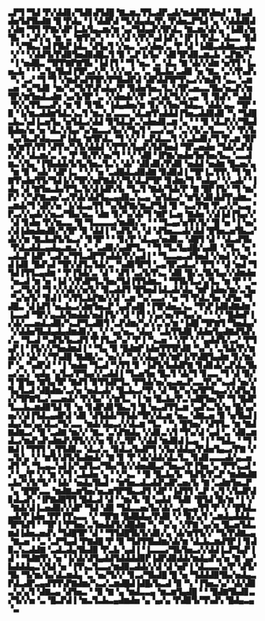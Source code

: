 ▃▛▜▝▜▟▝▛▞▟▟▊▞▜▟▊▟▜▟█▝▇▃▆▃▜▜▃▟▛▃▟▞▆▟▟▜▛▟▅▟▝▝▉▃▟▟▅▜▟▜▙▟▇▝█▝▛▟▄▝▐▝▟▟▛▟▝▜▞▟▄▟▄▜▚▝▛▟▅▃▛▜▟▝▄▝▞▟▟▟▉▟▞▟▆▝▜▜▝▛▇▞▟▛▐▃▙▜▄▃▆▞▆▝▄▞▜▟▄▟▚▜▛▟▃▝▇▃▆▞▟▞▄▝▐▟▊▞▆▜▙▝▝▃▛▞▄▝▆▝▃▝▇▜▚▞▚▝▝▝▞▟▝▞▛▞▚▟▐▟▚▝▐▛▐▝▛▟▃▝▟▃▃▝▉▟▝▝▞▜▙▃▚▟▐▜▙▛▐▟▃▝▟▜▄▜▝▞▅▃▝▃▞▟▅▞▃▝▛▝▟▝▐▟█▃▟▟▆▃▄▟▄▝▞▝▝▞▟▟▜▞▛▟▉▜▅▟▉▟█▃▜▝▉▝▃▛▐▞▙▞▝▟▊▜▛▟▉▃▆▃▙▝▃▛▇▞▚▝▐▝▅▟█▃▝▜▛▛▇▛▇▜▙▝▐▟▐▜▝▝▜▝▅▃▝▃▝▟▃▝▇▝▟▞▞▟▆▝▅▜▜▝▐▃▅▃▙▝▝▝▃▜▄▜▙▟▐▜▛▃▞▞▚▝▞▞▄▞▃▝▃▝█▃▙▞▃▟▉▝▅▝▇▃▝▃▚▜▚▟▚▝▚▝▃▞▝▜▝▜▝▞▆▟▚▟▜▜▛▞▛▜▙▟▛▟▝▟▛▟▟▜▛▜▚▃▞▞▆▟▜▝▄▃▝▃▆▃▅▝▚▞▜▟▊▝▆▞▚▞▜▞▛▟▚▟▄▞▛▝▉▟▅▜▅▃▜▃▚▜▛▃▅▃▃▜▙▞▅▃▛▞▆▜▛▞▆▜▅▟▃▟▆▝▄▞▙▜▛▝▃▝▞▟▅▟▞▞▛▝▃▞▟▞▜▞▞▃▄▝▊▝▉▟▚▝▚▟▟▝▛▞▄▜▜▃▃▟▚▝▆▝▊▝▊▜▙▝▐▟▄▟▅▞▆▝▊▞▚▜▅▞▜▟▄▃▝▟▟▞▄▃▝▜▛▝▉▝▐▞▆▃▟▟▆▜▟▃▚▃▜▝▆▃▚▞▃▃▃▝▟▃▆▜▚▟▟▟▐▜▅▃▟▟▉▟▊▝▚▝▜▟█▃▙▃▚▟▐▃▅▜▄▝▅▜▟▃▞▟▟▝▉▜▟▃▛▃▚▟▅▟▊▃▆▝▄▝▝▝▉▝▟▃▛▞▞▜▙▟█▟▅▞▅▝▅▝▟▃▚▜▄▞▚▞▆▃▃▞▙▞▞▜▄▜▝▃▃▞▄▞▝▃▚▜▞▃▜▃▃▝▞▝▛▞▙▝▄▞▙▃▛▟▄▃▃▛▐▟▄▝▆▜▛▟▃▝▜▝▞▞▝▃▛▟▃▃▜▝▞▃▙▟▊▞▜▝▛▃▆▝▉▛▇▞▆▜▚▜▜▝▟▜▚▞▚▜▞▟▟▟▝▞▛▜▚▜▄▟▚▜▟▜▅▟▝▜▛▃▅▟▅▝▜▟▞▃▛▟▞▟▚▝▟▃▆▞▃▝▃▝▛▝▉▞▛▞▅▞▜▝▝▞▝▟█▝▐▛▇▞▅▟▅▜▅▜▅▞▙▃▝▃▃▟▆▃▚▜▄▝▐▜▙▟▟▞▙▜▄▜▅▃▜▃▚▝▟▞▝▟▊▟▊▞▛▟▉▝▅▟▟▝▅▟▆▝█▃▅▞▄▝▆▝▉▝▚▟▞▝▟▛▐▃▝▝▞▝▅▝▃▟█▟▃▟▉▟▇▝▉▟▉▟▐▝▜▛▐▃▜▜▚▝▜▝▇▝▇▜▚▟▅▜▜▞▜▟▐▞▞▜▛▞▅▛▇▟▞▞▜▞▟▃▛▜▛▝▊▟▆▞▜▝▚▟▄▞▝▞▃▟▞▝▐▟▄▝▟▝▇▜▅▃▙▞▛▜▃▜▞▟▐▟▛▞▙▝▜▃▜▝▇▟▞▜▟▞▛▝▇▝█▛▐▜▞▝▜▝▆▞▛▞▝▞▚▛▇▃▅▞▃▞▛▟▞▟▟▜▄▃▄▟▉▃▚▃▄▝▅▜▟▃▞▝▆▜▞▟▊▟▟▜▚▟▆▃▝▃▆▟▞▜▝▟▛▞▅▝▐▞▟▃▄▜▜▝▚▞▙▛▇▞▆▃▛▜▟▝█▝▚▃▞▛▇▝▛▃▞▞▚▃▄▝▛▃▞▞▄▟▞▞▅▃▞▜▙▞▅▃▝▟▆▝▊▞▚▞▟▞▜▝▇▛▐▃▅▝▇▟▅▝▞▟▐▟▐▜▄▞▞▝▟▝▊▟▅▝▛▞▆▃▃▝█▝▜▃▃▃▃▞▆▟▉▞▃▝▝▝▜▃▄▞▅▜▚▜▞▝█▝▅▝▐▝▅▞▞▟▐▟▅▟▅▟▉▞▚▜▛▝▉▝▟▟▐▝▚▟▜▞▚▝▟▝▟▜▅▃▃▟▞▟▟▝█▜▅▃▅▜▙▃▞▟▞▞▆▝▇▃▙▟▜▞▙▃▞▝▊▜▛▝▝▝▊▞▛▝▟▃▄▞▅▟▉▃▝▟█▜▝▟▝▝▟▃▟▜▙▝▛▟▃▟▟▃▄▟▄▃▆▃▚▝▃▝▃▟▉▞▄▟▛▜▃▝▝▜▝▜▃▜▄▟█▞▄▟▊▝▞▜▃▝▅▝▃▟▃▛▐▟▛▝▃▟▚▞▜▜▃▟▛▜▚▟▟▞▛▞▄▟▐▝▝▜▃▃▄▃▟▜▅▟▝▞▅▟▝▞▅▞▝▟▐▟▊▝█▟▚▟▝▜▛▞▟▜▃▜▟▞▃▝▚▟▉▜▛▜▝▃▄▜▛▃▟▃▞▝▛▜▝▝▟▝▅▟▝▜▜▟▐▜▜▃▄▟▆▝▝▛▐▜▟▞▃▝▟▝▝▟▜▝▃▞▙▜▚▃▝▟▉▝█▞▃▜▙▜▄▞▞▟▆▟▅▝▅▃▟▝▆▝▅▝▐▟▝▞▛▟▛▜▃▜▅▞▜▟▐▜▜▟▆▃▝▝▜▜▙▜▃▞▄▜▃▝▆▝▛▝▝▃▝▃▞▜▞▟▝▜▝▞▞▟▞▞▅▜▞▝▉▃▟▟▜▝█▜▅▟▐▟▃▟▞▟▄▝▆▛▐▟▅▞▆▞▃▜▄▝▚▞▅▜▞▝▉▟▐▝▚▜▜▃▙▛▇▞▞▟▝▃▆▝▚▞▃▃▞▝▅▝▜▝▛▟▃▜▅▝▟▜▅▝▜▟█▃▝▟▐▟▜▝▅▃▙▃▞▟▆▜▅▃▛▝▄▟▚▟█▝▐▜▛▟▅▃▚▃▝▜▚▛▐▟▉▟▇▟▆▝▐▃▃▟▝▜▛▞▄▃▙▜▅▟▟▞▅▟▐▜▞▝▟▝▐▜▝▞▄▞▅▞▛▜▄▞▄▝▝▝▞▝█▟▅▛▐▞▟▞▃▃▅▟▃▟▉▞▚▃▛▜▃▟▉▜▝▃▛▟▆▞▚▞▞▃▚▞▆▝▐▟█▝▜▛▇▜▝▜▅▟▄▞▝▞▟▟▅▜▙▟▄▟▄▟▆▟▊▞▄▝▞▝▄▞▅▃▝▟▄▞▝▃▙▜▜▟█▝▟▟▅▜▄▟▇▟▜▟▚▞▃▝▜▃▟▝▚▟▜▞▙▃▟▜▝▛▐▜▃▞▚▞▝▛▐▝▚▃▅▝▝▞▛▝▞▝▄▟▟▜▞▃▞▝▛▜▄▛▐▝▐▜▞▞▞▜▅▟▆▟▐▝▝▜▄▝▉▝█▟▆▛▐▟▅▜▜▜▛▟▉▝▚▞▚▝▃▜▟▞▛▞▆▟▞▞▝▟▞▝▞▜▚▟█▝▇▟█▞▃▝▅▞▞▝▚▞▞▟▄▞▛▞▆▛▐▞▛▟█▜▄▟▆▝▊▞▆▞▛▝▄▝▚▟▛▟▝▝▐▝▅▟▅▝▜▃▟▝▚▜▜▝▊▝▐▟▜▞▙▟▟▛▇▝▊▟▊▟▞▃▛▟▃▜▙▃▞▃▚▝▄▟▄▝▄▜▃▞▛▜▄▞▞▃▟▟▐▝▜▃▅▜▅▝█▃▜▝▟▞▜▝▊▃▃▝▜▝▟▝▉▞▜▝█▜▅▝▇▜▄▜▛▝▇▟▜▝▉▜▜▟▛▜▃▝▛▜▟▞▅▞▄▃▅▃▛▃▃▜▚▞▚▃▟▝▅▞▞▜▄▜▃▟▝▟█▟▆▞▃▞▅▝▅▟▃▟▞▝█▃▙▃▞▜▚▝▟▝▜▞▚▞▅▜▛▜▄▃▞▞▟▜▄▜▞▞▜▛▇▜▃▞▃▃▅▟▞▝▛▞▙▞▝▞▆▜▃▝▐▝▆▝█▃▙▞▛▃▚▟█▜▅▞▛▝▜▝█▟▛▜▃▃▙▃▆▟▉▜▟▝▊▝▅▝▊▟▛▟▊▜▙▃▜▝█▝▅▃▟▜▜▃▆▝▄▟▚▃▜▞▅▝█▞▄▞▅▞▞▟▐▜▟▃▄▟▛▟▝▟▊▝▟▜▟▟▞▜▜▟▞▜▛▞▟▃▆▝▅▃▝▟▇▃▅▝▉▝▅▜▙▟▐▟▄▞▙▞▄▞▟▃▞▜▞▃▃▝▆▟▞▟▄▃▞▞▟▃▆▝▜▃▝▝▚▝█▜▅▞▝▟▜▜▃▝▆▝▇▟▇▟▇▃▞▝█▝▃▟▇▝▆▞▞▝▇▃▝▃▚▛▇▟▄▝▞▟▊▃▚▜▝▜▚▞▟▝▄▟▝▃▝▟▉▃▆▟▃▞▆▟▚▟▚▟▆▟▚▜▜▞▞▞▅▝▊▞▃▜▛▝▞▟▟▝▆▟▉▟▐▃▄▝▐▝▝▜▟▃▝▝▜▝▇▟▐▝▜▜▜▝▄▜▜▟▉▃▝▟▃▞▃▝▉▟▃▞▙▟▛▜▝▞▙▞▟▟▄▞▛▟▅▜▄▃▞▛▇▝▞▃▜▞▄▝▞▝▆▜▞▟▜▞▙▟▆▟▞▝▇▝▊▝▛▝▟▞▟▟▞▟▃▜▃▝▊▟▊▃▃▃▟▞▄▃▅▟▜▝▚▝▜▃▄▃▚▟▐▞▚▟▜▃▞▜▙▞▜▞▞▟▅▟█▃▞▜▅▃▞▛▐▜▅▝▄▝▛▜▚▃▟▝▞▝▄▞▛▝▞▝▆▝▞▜▝▃▙▟▅▝▄▝▝▞▚▃▝▝▉▝█▃▙▞▙▝▜▟▜▞▛▃▛▝▆▟▆▟▇▃▙▞▚▜▞▜▞▝▐▟▞▝▅▟▄▜▙▟▝▝▆▜▅▃▟▃▟▟▚▟▛▃▅▞▙▝▇▝▃▟▆▜▅▃▛▝▄▝█▜▛▃▃▝▆▟▇▃▆▜▅▞▅▃▆▜▛▜▙▃▟▜▝▟▛▝▐▟▜▜▝▃▛▝▄▜▝▞▙▟▛▟▊▟▃▟▚▝▐▛▇▟█▜▜▝█▟▃▟▝▟▝▝▆▞▙▝█▝▄▟▟▝▜▟▊▝█▜▟▝█▞▆▝▐▝▞▝▇▟▞▟▐▃▅▟▉▞▞▟▛▝▜▟▝▟▉▝▜▟▃▃▅▞▙▞▟▞▃▞▄▃▄▜▜▝▛▝▞▝█▜▟▃▄▟▞▛▐▟▅▝▛▛▐▜▚▃▃▝▞▝▜▛▇▝█▟█▟▄▞▛▟▉▝▞▝▉▞▄▜▝▃▆▟▄▟▟▟▃▜▛▜▟▜▝▝▜▛▐▝▛▜▅▞▃▜▅▟▟▜▞▟█▟▆▝▚▝▚▞▄▝▞▛▇▝▄▞▅▝█▃▅▜▟▃▆▟▐▟▅▃▅▟▚▝▜▟█▜▛▝▟▝▝▜▜▟█▜▙▜▞▟▊▞▄▝▟▞▆▜▜▞▞▝▜▞▛▟▇▃▄▝▇▃▅▝▝▃▝▃▛▜▄▟▝▛▇▟█▝▛▝▉▝▜▟▜▜▙▟▆▞▟▞▆▝▟▃▙▃▆▟▜▛▐▝▊▟▉▃▚▃▟▟▇▝▃▟▃▟▄▜▙▟▉▝▛▃▙▝▄▟▐▝▐▃▃▃▞▜▙▜▅▃▞▞▟▟▐▃▛▜▄▛▐▟▝▝▜▟▇▜▚▝▅▝▐▞▟▞▟▜▄▟▟▜▟▟▟▟▉▛▐▟▛▟▉▟▟▞▆▟▄▟▚▞▅▝▇▝▄▞▙▟▟▟▄▃▚▜▟▝▅▝▐▜▚▃▜▃▃▞▆▟▉▃▟▟▞▞▟▝▟▝▅▛▐▝▟▃▃▃▚▞▛▝▟▜▞▜▙▝▜▞▆▞▙▞▟▃▆▟▄▝▃▝▅▞▜▞▞▝▊▃▞▜▙▟█▝█▝▅▝▜▟▟▟▉▜▙▞▅▟▄▃▛▟▃▟▛▃▄▟▜▜▚▛▇▟▆▞▚▃▞▃▆▟█▟▐▟█▞▙▃▟▝▉▝▚▝▐▜▅▃▚▞▝▟▞▟▉▃▚▞▄▜▝▟▇▃▄▝▟▜▅▃▝▝▉▝▇▝▄▝▆▟▃▃▄▝▆▃▆▜▄▟█▝▝▝█▟▇▜▙▟▊▃▞▜▞▞▅▝▃▝█▃▛▟▐▝▆▃▜▃▙▃▄▟▆▟▅▝▄▝▄▞▄▝▛▟▉▜▞▜▚▟▚▝█▟▄▃▄▝▃
